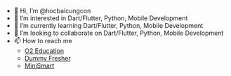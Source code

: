 - 👋 Hi, I’m @hocbaicungcon
- 👀 I’m interested in Dart/Flutter, Python, Mobile Development
- 🌱 I’m currently learning Dart/Flutter, Python, Mobile Development
- 💞️ I’m looking to collaborate on Dart/Flutter, Python, Mobile Development
- 📫 How to reach me 
  - [O2 Education](https://o2.edu.vn)
  - [Dummy Fresher](https://dummyfresher.com)
  - [MiniSmart](https://minismart.vn/)

<!---
hocbaicungcon/hocbaicungcon is a ✨ special ✨ repository because its `README.md` (this file) appears on your GitHub profile.
You can click the Preview link to take a look at your changes.
--->
